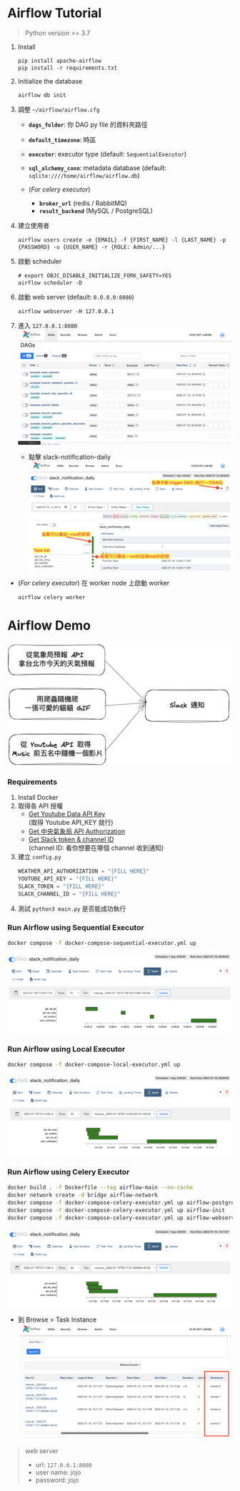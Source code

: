 # Airflow Tutorial
> Python version >= 3.7

1. Install
    ```
    pip install apache-airflow
    pip install -r requirements.txt
    ```

2. Initialize the database
    ```
    airflow db init
    ```

3. 調整 `~/airflow/airflow.cfg`
    * **`dags_folder`**: 你 DAG py file 的資料夾路徑
    * **`default_timezone`**: 時區

    * **`executor`**: executor type (default: `SequentialExecutor`)
    * **`sql_alchemy_conn`**: metadata database (default: `sqlite:////home/airflow/airflow.db`)
    * (*For celery executor*)
        * **`broker_url`** (redis / RabbitMQ)
        * **`result_backend`** (MySQL / PostgreSQL)

4. 建立使用者 
    ```
    airflow users create -e {EMAIL} -f {FIRST_NAME} -l {LAST_NAME} -p {PASSWORD} -u {USER_NAME} -r {ROLE: Admin/...}
    ```

5. 啟動 scheduler
    ```
    # export OBJC_DISABLE_INITIALIZE_FORK_SAFETY=YES
    airflow scheduler -D
    ```

6. 啟動 web server (default: `0.0.0.0:8080`)
    ```
    airflow webserver -H 127.0.0.1
    ```

7. 進入 `127.0.0.1:8080`
    ![UI](./img/webserver-1.png)

    * 點擊 slack-notification-daily
        ![dag](./img/webserver-2.png)

* (*For celery executor*) 在 worker node 上啟動 worker
    ```
    airflow celery worker
    ```

# Airflow Demo

![workflow](./img/workflow.png)

### Requirements
1. Install Docker
2. 取得各 API 授權
    * [Get Youtube Data API Key](https://hackmd.io/@c36ICNyhQE6-iTXKxoIocg/S1eYdtA1P#%E5%8F%96%E5%BE%97-Youtube-API_KEY) \
        (取得 Youtube API_KEY 就行)
    * [Get 中央氣象局 API Authorization](https://ithelp.ithome.com.tw/articles/10243411)
    * [Get Slack token & channel ID](https://hackmd.io/@sideex/slack-zh) \
        (channel ID: 看你想要在哪個 channel 收到通知)
3. 建立 `config.py`
    ```python
    WEATHER_API_AUTHORIZATION = "{FILL HERE}"
    YOUTUBE_API_KEY = "{FILL HERE}"
    SLACK_TOKEN = "{FILL HERE}"
    SLACK_CHANNEL_ID = "{FILL HERE}"
    ```
4. 測試 `python3 main.py` 是否能成功執行

### Run Airflow using Sequential Executor
```bash
docker compose -f docker-compose-sequential-executor.yml up
```
![sequential](./img/sequential.png)

### Run Airflow using Local Executor
```bash
docker compose -f docker-compose-local-executor.yml up
```
![local](./img/local.png)

### Run Airflow using Celery Executor
```bash
docker build . -f Dockerfile --tag airflow-main --no-cache
docker network create -d bridge airflow-network
docker compose -f docker-compose-celery-executor.yml up airflow-postgres airflow-redis
docker compose -f docker-compose-celery-executor.yml up airflow-init
docker compose -f docker-compose-celery-executor.yml up airflow-webserver airflow-scheduler airflow-worker-1 airflow-worker-2 airflow-worker-3
```
![celery](./img/celery-1.png)

* 到 Browse > Task Instance
![host](./img/celery-2.png)

> web server
> * url: `127.0.0.1:8080`
> * user name: jojo
> * password: jojo

